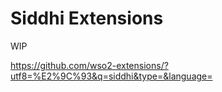 # Siddhi Extensions

WIP 

https://github.com/wso2-extensions/?utf8=%E2%9C%93&q=siddhi&type=&language=